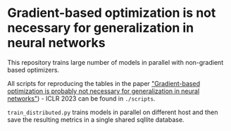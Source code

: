 # Gradient-based optimization is not necessary for generalization in neural networks

This repository trains large number of models in parallel with non-gradient based optimizers.

All scripts for reproducing the tables in the paper ["Gradient-based optimization is probably not necessary for generalization in neural networks"](https://openreview.net/forum?id=QC10RmRbZy9)) - ICLR 2023 can be found in `./scripts`. 

`train_distributed.py` trains models in parallel on different host and then save the resulting metrics in a single shared sqllite database.


